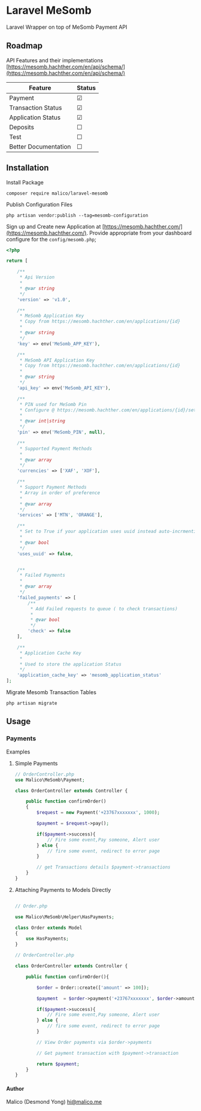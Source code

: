 # Laravel MeSomb

Laravel Wrapper on top of MeSomb Payment API

## Roadmap

API Features and their implementations [https://mesomb.hachther.com/en/api/schema/](https://mesomb.hachther.com/en/api/schema/)

| Feature              | Status  |
| -------------------- | ------- |
| Payment              | &#9745; |
| Transaction Status   | &#9745; |
| Application Status   | &#9745; |
| Deposits             | &#9744; |
| Test                 | &#9744; |
| Better Documentation | &#9744; |

## Installation

Install Package

```shell
composer require malico/laravel-mesomb
```

Publish Configuration Files

```shell
php artisan vendor:publish --tag=mesomb-configuration
```

Sign up and Create new Application at [https://mesomb.hachther.com/](https://mesomb.hachther.com/). Provide appropriate from your dashboard configure for the `config/mesomb.php`;

```php
<?php

return [

    /**
     * Api Version
     *
     * @var string
     */
    'version' => 'v1.0',

    /**
     * MeSomb Application Key
     * Copy from https://mesomb.hachther.com/en/applications/{id}
     *
     * @var string
     */
    'key' => env('MeSomb_APP_KEY'),

    /**
     * MeSomb API Application Key
     * Copy from https://mesomb.hachther.com/en/applications/{id}
     *
     * @var string
     */
    'api_key' => env('MeSomb_API_KEY'),

    /**
     * PIN used for MeSomb Pin
     * Configure @ https://mesomb.hachther.com/en/applications/{id}/settings/setpin/
     *
     * @var int|string
     */
    'pin' => env('MeSomb_PIN', null),

    /**
     * Supported Payment Methods
     *
     * @var array
     */
    'currencies' => ['XAF', 'XOF'],

    /**
     * Support Payment Methods
     * Array in order of preference
     *
     * @var array
     */
    'services' => ['MTN', 'ORANGE'],

    /**
     * Set to True if your application uses uuid instead auto-incrmenting ids
     *
     * @var bool
     */
    'uses_uuid' => false,


    /**
     * Failed Payments
     *
     * @var array
     */
    'failed_payments' => [
        /**
         * Add Failed requests to queue ( to check transactions)
         *
         * @var bool
         */
        'check' => false
    ],

    /**
     * Application Cache Key
     *
     * Used to store the application Status
     */
    'application_cache_key' => 'mesomb_application_status'
];

```

Migrate Mesomb Transaction Tables

```shell
php artisan migrate
```

## Usage

### Payments

Examples

1. Simple Payments

    ```php
    // OrderController.php
    use Malico\MeSomb\Payment;

    class OrderController extends Controller {

        public function confirmOrder()
        {
            $request = new Payment('+23767xxxxxxx', 1000);

            $payment = $request->pay();

            if($payment->success){
                // Fire some event,Pay someone, Alert user
            } else {
                // fire some event, redirect to error page
            }

            // get Transactions details $payment->transactions
        }
    }
    ```

2. Attaching Payments to Models Directly

    ```php

    // Order.php

    use Malico\MeSomb\Helper\HasPayments;

    class Order extends Model
    {
        use HasPayments;
    }

    // OrderController.php

    class OrderController extends Controller {

        public function confirmOrder(){

            $order = Order::create(['amount' => 100]);

            $payment  = $order->payment('+23767xxxxxxx', $order->amount)->pay();

            if($payment->success){
                // Fire some event,Pay someone, Alert user
            } else {
                // fire some event, redirect to error page
            }

            // View Order payments via $order->payments

            // Get payment transaction with $payment->transaction

            return $payment;
        }
    }
    ```

#### Author

Malico (Desmond Yong)
[hi@malico.me](hi@malico.me)
